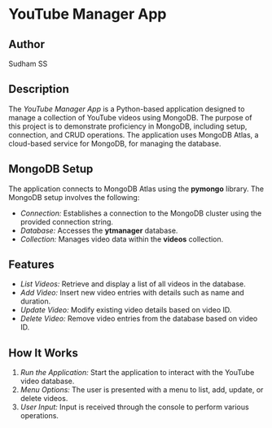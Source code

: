 # YouTube Manager App

## Author
Sudham SS

## Description

The *YouTube Manager App* is a Python-based application designed to manage a collection of YouTube videos using MongoDB. The purpose of this project is to demonstrate proficiency in MongoDB, including setup, connection, and CRUD operations. The application uses MongoDB Atlas, a cloud-based service for MongoDB, for managing the database.

## MongoDB Setup

The application connects to MongoDB Atlas using the **pymongo** library. The MongoDB setup involves the following:

- *Connection:* Establishes a connection to the MongoDB cluster using the provided connection string.
- *Database:* Accesses the **ytmanager** database.
- *Collection:* Manages video data within the **videos** collection.

## Features

- *List Videos:* Retrieve and display a list of all videos in the database.
- *Add Video:* Insert new video entries with details such as name and duration.
- *Update Video:* Modify existing video details based on video ID.
- *Delete Video:* Remove video entries from the database based on video ID.

## How It Works

1. *Run the Application:* Start the application to interact with the YouTube video database.
2. *Menu Options:* The user is presented with a menu to list, add, update, or delete videos.
3. *User Input:* Input is received through the console to perform various operations.
